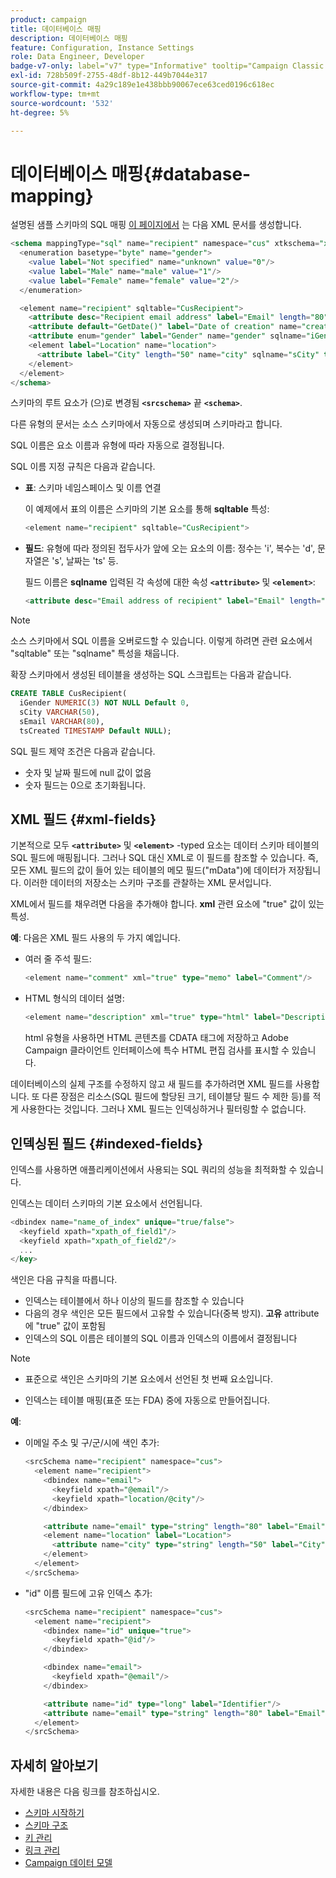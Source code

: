 ```yaml
---
product: campaign
title: 데이터베이스 매핑
description: 데이터베이스 매핑
feature: Configuration, Instance Settings
role: Data Engineer, Developer
badge-v7-only: label="v7" type="Informative" tooltip="Campaign Classic v7에만 적용"
exl-id: 728b509f-2755-48df-8b12-449b7044e317
source-git-commit: 4a29c189e1e438bbb90067ece63ced0196c618ec
workflow-type: tm+mt
source-wordcount: '532'
ht-degree: 5%

---
```


# 데이터베이스 매핑{#database-mapping}

설명된 샘플 스키마의 SQL 매핑 [이 페이지에서](schema-structure.md) 는 다음 XML 문서를 생성합니다.

```sql
<schema mappingType="sql" name="recipient" namespace="cus" xtkschema="xtk:schema">
  <enumeration basetype="byte" name="gender">    
    <value label="Not specified" name="unknown" value="0"/>    
    <value label="Male" name="male" value="1"/>    
    <value label="Female" name="female" value="2"/> 
  </enumeration>  

  <element name="recipient" sqltable="CusRecipient">    
    <attribute desc="Recipient email address" label="Email" length="80" name="email" sqlname="sEmail" type="string"/>    
    <attribute default="GetDate()" label="Date of creation" name="created" sqlname="tsCreated" type="datetime"/>    
    <attribute enum="gender" label="Gender" name="gender" sqlname="iGender" type="byte"/>    
    <element label="Location" name="location">      
      <attribute label="City" length="50" name="city" sqlname="sCity" type="string" userEnum="city"/>    
    </element>  
  </element>
</schema>
```

스키마의 루트 요소가 (으)로 변경됨 **`<srcschema>`** 끝 **`<schema>`**.

다른 유형의 문서는 소스 스키마에서 자동으로 생성되며 스키마라고 합니다.

SQL 이름은 요소 이름과 유형에 따라 자동으로 결정됩니다.

SQL 이름 지정 규칙은 다음과 같습니다.

* **표**: 스키마 네임스페이스 및 이름 연결

  이 예제에서 표의 이름은 스키마의 기본 요소를 통해 **sqltable** 특성:

  ```sql
  <element name="recipient" sqltable="CusRecipient">
  ```

* **필드**: 유형에 따라 정의된 접두사가 앞에 오는 요소의 이름: 정수는 &#39;i&#39;, 복수는 &#39;d&#39;, 문자열은 &#39;s&#39;, 날짜는 &#39;ts&#39; 등.

  필드 이름은 **sqlname** 입력된 각 속성에 대한 속성 **`<attribute>`** 및 **`<element>`**:

  ```sql
  <attribute desc="Email address of recipient" label="Email" length="80" name="email" sqlname="sEmail" type="string"/> 
  ```

>[!NOTE]
>
>소스 스키마에서 SQL 이름을 오버로드할 수 있습니다. 이렇게 하려면 관련 요소에서 &quot;sqltable&quot; 또는 &quot;sqlname&quot; 특성을 채웁니다.

확장 스키마에서 생성된 테이블을 생성하는 SQL 스크립트는 다음과 같습니다.

```sql
CREATE TABLE CusRecipient(
  iGender NUMERIC(3) NOT NULL Default 0,   
  sCity VARCHAR(50),   
  sEmail VARCHAR(80),
  tsCreated TIMESTAMP Default NULL);
```

SQL 필드 제약 조건은 다음과 같습니다.

* 숫자 및 날짜 필드에 null 값이 없음
* 숫자 필드는 0으로 초기화됩니다.

## XML 필드 {#xml-fields}

기본적으로 모두  **`<attribute>`** 및 **`<element>`** -typed 요소는 데이터 스키마 테이블의 SQL 필드에 매핑됩니다. 그러나 SQL 대신 XML로 이 필드를 참조할 수 있습니다. 즉, 모든 XML 필드의 값이 들어 있는 테이블의 메모 필드(&quot;mData&quot;)에 데이터가 저장됩니다. 이러한 데이터의 저장소는 스키마 구조를 관찰하는 XML 문서입니다.

XML에서 필드를 채우려면 다음을 추가해야 합니다. **xml** 관련 요소에 &quot;true&quot; 값이 있는 특성.

**예**: 다음은 XML 필드 사용의 두 가지 예입니다.

* 여러 줄 주석 필드:

  ```sql
  <element name="comment" xml="true" type="memo" label="Comment"/>
  ```

* HTML 형식의 데이터 설명:

  ```sql
  <element name="description" xml="true" type="html" label="Description"/>
  ```

  html 유형을 사용하면 HTML 콘텐츠를 CDATA 태그에 저장하고 Adobe Campaign 클라이언트 인터페이스에 특수 HTML 편집 검사를 표시할 수 있습니다.

데이터베이스의 실제 구조를 수정하지 않고 새 필드를 추가하려면 XML 필드를 사용합니다. 또 다른 장점은 리소스(SQL 필드에 할당된 크기, 테이블당 필드 수 제한 등)를 적게 사용한다는 것입니다. 그러나 XML 필드는 인덱싱하거나 필터링할 수 없습니다.

## 인덱싱된 필드 {#indexed-fields}

인덱스를 사용하면 애플리케이션에서 사용되는 SQL 쿼리의 성능을 최적화할 수 있습니다.

인덱스는 데이터 스키마의 기본 요소에서 선언됩니다.

```sql
<dbindex name="name_of_index" unique="true/false">
  <keyfield xpath="xpath_of_field1"/>
  <keyfield xpath="xpath_of_field2"/>
  ...
</key>
```

색인은 다음 규칙을 따릅니다.

* 인덱스는 테이블에서 하나 이상의 필드를 참조할 수 있습니다
* 다음의 경우 색인은 모든 필드에서 고유할 수 있습니다(중복 방지). **고유** attribute에 &quot;true&quot; 값이 포함됨
* 인덱스의 SQL 이름은 테이블의 SQL 이름과 인덱스의 이름에서 결정됩니다

>[!NOTE]
>
>* 표준으로 색인은 스키마의 기본 요소에서 선언된 첫 번째 요소입니다.
>
>* 인덱스는 테이블 매핑(표준 또는 FDA) 중에 자동으로 만들어집니다.

**예**:

* 이메일 주소 및 구/군/시에 색인 추가:

  ```sql
  <srcSchema name="recipient" namespace="cus">
    <element name="recipient">
      <dbindex name="email">
        <keyfield xpath="@email"/> 
        <keyfield xpath="location/@city"/> 
      </dbindex>
  
      <attribute name="email" type="string" length="80" label="Email" desc="Email address of recipient"/>
      <element name="location" label="Location">
        <attribute name="city" type="string" length="50" label="City" userEnum="city"/>
      </element>
    </element>
  </srcSchema>
  ```

* &quot;id&quot; 이름 필드에 고유 인덱스 추가:

  ```sql
  <srcSchema name="recipient" namespace="cus">
    <element name="recipient">
      <dbindex name="id" unique="true">
        <keyfield xpath="@id"/> 
      </dbindex>
  
      <dbindex name="email">
        <keyfield xpath="@email"/> 
      </dbindex>
  
      <attribute name="id" type="long" label="Identifier"/>
      <attribute name="email" type="string" length="80" label="Email" desc="Email address of recipient"/>
    </element>
  </srcSchema>
  ```

## 자세히 알아보기

자세한 내용은 다음 링크를 참조하십시오.

* [스키마 시작하기](about-schema-reference.md)
* [스키마 구조](schema-structure.md)
* [키 관리](database-keys.md)
* [링크 관리](database-links.md)
* [Campaign 데이터 모델](about-data-model.md)